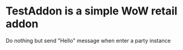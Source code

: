 # TestAddon is a simple WoW retail addon
Do nothing but send "Hello" message when enter a party instance
